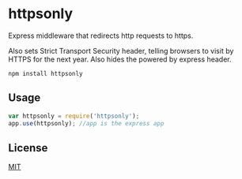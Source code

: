 # httpsonly

Express middleware that redirects http requests to https.

Also sets Strict Transport Security header, telling browsers to visit by HTTPS for the next year.
Also hides the powered by express header.

	npm install httpsonly

## Usage

```javascript
var httpsonly = require('httpsonly');
app.use(httpsonly); //app is the express app
```

## License

[MIT](http://opensource.org/licenses/MIT)
